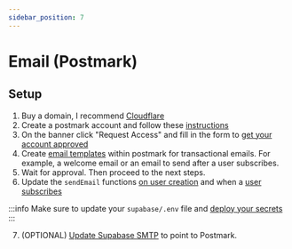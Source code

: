 ```yaml
---
sidebar_position: 7
---
```

# Email (Postmark)

## Setup

1. Buy a domain, I recommend [Cloudflare](https://developers.cloudflare.com/registrar/get-started/register-domain/)
2. Create a postmark account and follow these [instructions](https://postmarkapp.com/support/article/1002-getting-started-with-postmark)
3. On the banner click "Request Access" and fill in the form to [get your account approved ](https://postmarkapp.com/support/article/1084-how-does-the-account-approval-process-work)
4. Create [email templates](https://postmarkapp.com/support/article/786-using-a-postmark-starter-template) within postmark for transactional emails. For example, a welcome email or an email to send after a user subscribes.
5. Wait for approval. Then proceed to the next steps.
6. Update the `sendEmail` functions [on user creation](https://github.com/devtodollars/flutter-supabase-production-template/blob/main/supabase/functions/on\_user\_modify/index.ts#L19) and when a [user subscribes](https://github.com/devtodollars/flutter-supabase-production-template/blob/main/supabase/functions/stripe\_webhook/index.ts#L111)

:::info
Make sure to update your `supabase/.env` file and [deploy your secrets](supabase/common-commands.md)
:::

7. (OPTIONAL) [Update Supabase SMTP](https://supabase.com/docs/guides/auth/auth-smtp) to point to Postmark.



